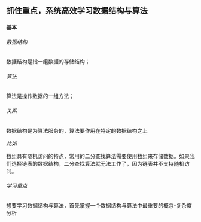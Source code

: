 ## 抓住重点，系统高效学习数据结构与算法

#### 基本

###### 数据结构

数据结构是指一组数据的存储结构；

###### 算法

算法是操作数据的一组方法；

###### 关系

数据结构是为算法服务的，算法要作用在特定的数据结构之上

*比如*

数组具有随机访问的特点，常用的二分查找算法需要使用数组来存储数据。如果我们选择链表的数据结构，二分查找算法就无法工作了，因为链表并不支持随机访问。

###### 学习重点

想要学习数据结构与算法，首先掌握一个数据结构与算法中最重要的概念-复杂度分析